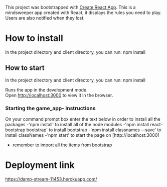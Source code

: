 This project was bootstrapped with [Create React App](https://github.com/facebook/create-react-app).
This is a mindsweeper app created with React, it displays the rules you need to play.
Users are also notified when they lost.

# How to install

In the project directory and client directory, you can run:
npm install

## How to start
In the project directory and client directory, you can run:
npm install

Runs the app in the development mode.<br />
Open [http://localhost:3000](http://localhost:3000) to view it in the browser.

### Starting the game_app- Instructions

On your command prompt box enter the text below in order to install all the packages
-'npm install' to install all of the node modules
-'npm install react-bootstrap bootstrap' to install bootstrap
-'npm install classnames --save' to install classNames
-'npm start' to start the page on [http://localhost:3000]
- remember to import all the items from bootstrap 

# Deployment link
https://damp-stream-11453.herokuapp.com/
































































































































































































































































































